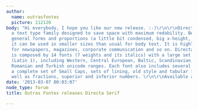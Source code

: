 ```yaml
---
author:
  name: outrasfontes
  picture: 112120
body: "Hi everybody, I hope you like our new release. :-)\r\n\r\nDirecta Serif is
  a text type family designed to save space with maximum redability. Because of its
  general forms and proportions (a little bit condensed, big x-height, low contrast)
  it can be used in smaller sizes than usual for body text. It is highly recommended
  for newspapers, magazines, corporate communication and so on. Directa Serif Family
  is composed by 14 fonts (7 weights and its italics) with a large set of characters
  (Latin 1), including Western, Central European, Baltic, Scandinavian, Icelandic,
  Romanian and Turkish unicode ranges. Each font also includes several ligatures,
  a complete set of Small Caps, sets of lining, old style and tabular figures, as
  well as fractions, superior and inferior numbers. \r\n\r\nAvailable at <a href=\"http://www.myfonts.com/fonts/outras/directa-serif/\">MyFonts</a>.\r\n\r\n\r\n[img:sites/default/files/old-images/directaserif-poster1_4485.png]\r\n[img:sites/default/files/old-images/directaserif-poster2_5044.png]\r\n[img:sites/default/files/old-images/directaserif-poster3_4786.png]\r\n[img:sites/default/files/old-images/directaserif-poster4_5787.png]\r\n[img:sites/default/files/old-images/directaserif-poster5_3485.png]\r\n[img:sites/default/files/old-images/directaserif-poster6_3886.png]\r\n[img:sites/default/files/old-images/directaserif-poster7_4974.png]\r\n[img:sites/default/files/old-images/directaserif-poster8_6041.png]\r\n[img:sites/default/files/old-images/directaserif1a_4295.png]"
date: '2013-03-07 00:03:07'
node_type: forum
title: Outras Fontes releases Directa Serif

---
```

